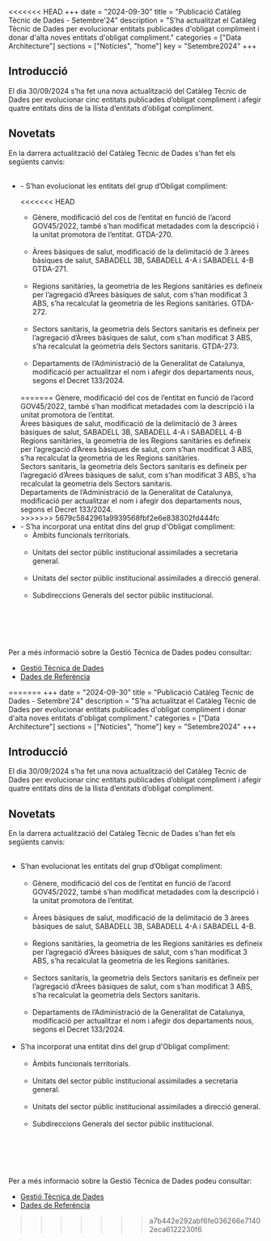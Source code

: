 <<<<<<< HEAD
+++
date        = "2024-09-30"
title       = "Publicació Catàleg Tècnic de Dades - Setembre'24"
description = "S'ha actualitzat el Catàleg Tècnic de Dades per evolucionar entitats publicades d'obligat compliment i donar d'alta noves entitats d'obligat compliment."
categories  = ["Data Architecture"]
sections    = ["Notícies", "home"]
key = "Setembre2024"
+++

## Introducció

El dia 30/09/2024 s’ha fet una nova actualització del Catàleg Tècnic de Dades per evolucionar cinc entitats publicades d’obligat compliment i afegir quatre entitats dins de la llista d’entitats d’obligat compliment.
 
## Novetats

En la darrera actualització del Catàleg Tècnic de Dades s'han fet els següents canvis:<br><br>

<ul>
<li>- S’han evolucionat les entitats del grup d’Obligat compliment:<br>
    
<<<<<<< HEAD
<ul>
	<li>Gènere, modificació del cos de l’entitat en funció de l’acord GOV45/2022, també s’han modificat metadades com la descripció i la unitat promotora de l’entitat. GTDA-270.</li><br>
	<li>Àrees bàsiques de salut, modificació de la delimitació de 3 àrees bàsiques de salut, SABADELL 3B, SABADELL 4-A i SABADELL 4-B  GTDA-271.</li><br>
	<li>Regions sanitàries, la geometria de les Regions sanitàries es defineix per l’agregació d’Àrees bàsiques de salut, com s’han modificat 3 ABS, s’ha recalculat la geometria de les Regions sanitàries. GTDA-272.</li><br>
	<li>Sectors sanitaris, la geometria dels Sectors sanitaris es defineix per l’agregació d’Àrees bàsiques de salut, com s’han modificat 3 ABS, s’ha recalculat la geometria dels Sectors sanitaris. GTDA-273.</li><br>
	<li>Departaments de l’Administració de la Generalitat de Catalunya, modificació per actualitzar el nom i afegir dos departaments nous, segons el Decret 133/2024.</li><br>
</ul>
</li>
=======
	Gènere, modificació del cos de l’entitat en funció de l’acord GOV45/2022, també s’han modificat metadades com la descripció i la unitat promotora de l’entitat.<br>
	Àrees bàsiques de salut, modificació de la delimitació de 3 àrees bàsiques de salut, SABADELL 3B, SABADELL 4-A i SABADELL 4-B<br>
	Regions sanitàries, la geometria de les Regions sanitàries es defineix per l’agregació d’Àrees bàsiques de salut, com s’han modificat 3 ABS, s’ha recalculat la geometria de les Regions sanitàries.<br>
	Sectors sanitaris, la geometria dels Sectors sanitaris es defineix per l’agregació d’Àrees bàsiques de salut, com s’han modificat 3 ABS, s’ha recalculat la geometria dels Sectors sanitaris.<br>
	Departaments de l’Administració de la Generalitat de Catalunya, modificació per actualitzar el nom i afegir dos departaments nous, segons el Decret 133/2024.<br>
>>>>>>> 5679c5842961a9939568fbf2e6e838302fd444fc

<li>- S’ha incorporat una entitat dins del grup d'Obligat compliment:<br>
<ul>
	<li>Àmbits funcionals territorials.</li><br>
	<li>Unitats del sector públic institucional assimilades a secretaria general.</li><br>
	<li>Unitats del sector públic institucional assimilades a direcció general.</li><br>
	<li>Subdireccions Generals del sector públic institucional.</li><br>
</li>
</ul>	
</ul>	
<br><br><br>

Per a més informació sobre la Gestió Tècnica de Dades podeu consultar:

* [Gestió Tècnica de Dades](https://canigo.ctti.gencat.cat/plataformes/dadesref/gestiodades/)
* [Dades de Referència](https://canigo.ctti.gencat.cat/plataformes/dadesref/dadesref/)

=======
+++
date        = "2024-09-30"
title       = "Publicació Catàleg Tècnic de Dades - Setembre'24"
description = "S'ha actualitzat el Catàleg Tècnic de Dades per evolucionar entitats publicades d'obligat compliment i donar d'alta noves entitats d'obligat compliment."
categories  = ["Data Architecture"]
sections    = ["Notícies", "home"]
key = "Setembre2024"
+++

## Introducció

El dia 30/09/2024 s’ha fet una nova actualització del Catàleg Tècnic de Dades per evolucionar cinc entitats publicades d’obligat compliment i afegir quatre entitats dins de la llista d’entitats d’obligat compliment.
 
## Novetats

En la darrera actualització del Catàleg Tècnic de Dades s'han fet els següents canvis:<br><br>

<ul>
<li> S’han evolucionat les entitats del grup d’Obligat compliment:<br><br>
    
<ul>
	<li>Gènere, modificació del cos de l’entitat en funció de l’acord GOV45/2022, també s’han modificat metadades com la descripció i la unitat promotora de l’entitat.</li><br>
	<li>Àrees bàsiques de salut, modificació de la delimitació de 3 àrees bàsiques de salut, SABADELL 3B, SABADELL 4-A i SABADELL 4-B.</li><br>
	<li>Regions sanitàries, la geometria de les Regions sanitàries es defineix per l’agregació d’Àrees bàsiques de salut, com s’han modificat 3 ABS, s’ha recalculat la geometria de les Regions sanitàries. </li><br>
	<li>Sectors sanitaris, la geometria dels Sectors sanitaris es defineix per l’agregació d’Àrees bàsiques de salut, com s’han modificat 3 ABS, s’ha recalculat la geometria dels Sectors sanitaris. </li><br>
	<li>Departaments de l’Administració de la Generalitat de Catalunya, modificació per actualitzar el nom i afegir dos departaments nous, segons el Decret 133/2024.</li><br>
</ul>
</li>

<li> S’ha incorporat una entitat dins del grup d'Obligat compliment:<br><br>
<ul>
	<li>Àmbits funcionals territorials.</li><br>
	<li>Unitats del sector públic institucional assimilades a secretaria general.</li><br>
	<li>Unitats del sector públic institucional assimilades a direcció general.</li><br>
	<li>Subdireccions Generals del sector públic institucional.</li><br>
</ul>	
</li>
</ul>	
<br><br><br>

Per a més informació sobre la Gestió Tècnica de Dades podeu consultar:

* [Gestió Tècnica de Dades](https://canigo.ctti.gencat.cat/plataformes/dadesref/gestiodades/)
* [Dades de Referència](https://canigo.ctti.gencat.cat/plataformes/dadesref/dadesref/)

>>>>>>> a7b442e292abf6fe036266e71402eca6122230f6
